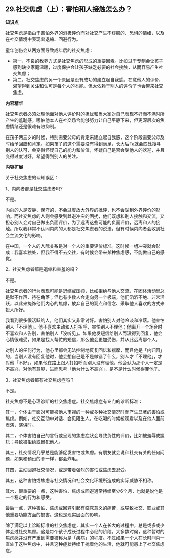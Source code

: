## 29.社交焦虑（上）：害怕和人接触怎么办？
**知识点**


社交焦虑是指由于害怕外界的消极评价而对社交产生不舒服的、恐惧的情绪，以及在社交情境中表现出退缩、回避行为。


童年创伤会从两方面导致成年后的社交焦虑：


* 第一，不良的教养方式是社交焦虑的形成的重要因素。比如过于专制会让孩子感到缺少家庭温暖，过度保护会让孩子缺乏必要的社会接触，从而容易产生社交焦虑；
* 第二，社交焦虑的另一个原因是没有成功的建立起自我感。在意他人的评价，渴望得到关注和认可是每个人的本能。但太依赖于别人的评价了也会带来社交焦虑。

**内容精华**


社交焦虑者必须处理他面对他人评价时的担忧和当大家对自己表现不好而不满时所产生的羞耻感。哪怕他本人在社交场合能够努力让自己平静下来，但更深层次的焦虑情绪还是很难有效抑制。


在孩子两三岁的时候，特别需要父母的肯定来建立起自我感，这个阶段需要父母及时给予回应和肯定。如果孩子的这个需要没有得到满足，长大后Ta就会四处搜寻别人的认可，会变得怀疑自己的能力和价值，怀疑自己是否会受他人的欢迎，并且变得过度讨好，希望得到别人的关注。


**内容扩展**


关于社交焦虑的认知误区：


1、内向者都是社交焦虑者吗?


不是。


内向的人是安静、保守的，不会过度放大外界的批评，也不会受到外界评价的影响。而社交焦虑的人则会感受到趋避冲突的困扰，他们既想和别人接触和交流，又担心别人会对自己做出负面评价，为了远离这些可能的负面评价，远离和人的接触。所以我非常不认同内向的人都是社交焦虑者的说法，但有时候内向者会收到社会主流文化的影响。


在中国，一个人的人际关系是对一个人的重要评价标准。这时候一组冲突就会形成：我喜欢独处，但我不得不去交往，有时候会带来某种焦虑感，不能做自己的感觉。


2、社交焦虑者都是退缩和害羞的吗？


不是。


社交焦虑者的行为表现可能是退缩或压抑，比如拒绝与他人交流，在团体活动里总是默不作声、待在角落；但也有少数人会走向另一个极端，他们滔滔不绝、非常活跃，以此来掩饰他们内心的焦虑，放弃自己的观点和信念、采取他人喜欢的方式来投人所好。


我看到很多很活跃的人，他们其实又非常讨好。害怕别人对他冷淡和冷落。他害怕别人「不理他」。他不喜欢主动和人打招呼，害怕别人不理他；他离开一个场合时不喜欢和人告别，害怕别人「没听见」。如果他发短信给别人而没得到回复，他会心情很难受，如果是找人帮忙的短信，那么他会更加受伤，并从此远离那个人。


对别人的任何行为，他心里都会无法控制地反复回忆和揣摩，而且他是「内归因」的，当别人没有回复他时，他会想自己是不是做错了什么，别人才「不理他」，才对他「不好」。如果他在路上跟人打招呼而别人没有理他，他会认为那个人一定是不高兴，对他有意见，进而思考「他为什么不高兴」，是不是什么时候得罪他了。


3、社交焦虑者都有社交焦虑症吗？


不是。


社交焦虑不是心理诊断的社交焦虑症。社交焦虑症有专门的诊断标准：


其一，个体由于面对可能被他人审视的一种或多种社交情况时而产生显著的害怕或焦虑。例如，社交互动中对话、会见陌生人，在吃喝的时候被观看以及在他人面前表演，演讲时。


其二，个体害怕自己的言行或呈现的焦虑症状会导致负性的评价，比如被羞辱或尴尬；导致被拒绝或冒犯他人。


其三，社交情况几乎总是能够促发害怕或焦虑。有朋友就会说和社交有关的任何问题，如果和预设的不一样，都会炸毛。


其四，主动回避社交情况，或是带着强烈的害怕或焦虑去忍受。


其五，这种害怕或焦虑与社交情况和社会文化环境所造成的实际威胁不相称。


其六，很重要的一点，这种害怕、焦虑或回避通常持续至少6个月，也就是说他是一个稳定的行为和感受。


最后一点，这种害怕、焦虑或回避引起有临床意义的痛苦，或导致社交、职业或其他重要功能方面的损害。这也是现实层面的影响。


除了满足以上诊断标准的社交焦虑症，其实一个人在长大的过程中，总是或多或少体会过社交焦虑。这是每个孩子成长过程中必经的阶段。大多数时候，这种暂时的焦虑感并没有严重到需要被称为是「疾病」的程度。不过如果一个人在长时间内一直处于这种焦虑中，并且这种症状持续干扰着他的生活，他就可能患上了社交焦虑症。

